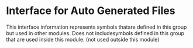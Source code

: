 
# Interface for Auto Generated Files
This interface information represents symbols thatare defined in this group but used in other modules.  Does not includesymbols defined in this group that are used inside this module.
(not used outside this module)
